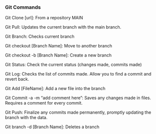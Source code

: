 ### Git Commands
Git Clone [url]: From a repository MAIN



Git Pull: Updates the current branch with the main branch.


Git Branch: Checks current branch


Git checkout [Branch Name]: Move to another branch


Git checkout -b [Branch Name]: Create a new branch


Git Status: Check the current status (changes made, commits made)


Git Log: Checks the list of commits made. Allow you to find a commit and revert back.


Git Add [FileName]: Add a new file into the branch


Git Commit -a -m “add comment here”: Saves any changes made in files. Requires a comment for every commit.


Git Push: Finalize any commits made permanently, promptly updating the branch with the data. 


Git branch -d [Branch Name]: Deletes a branch
